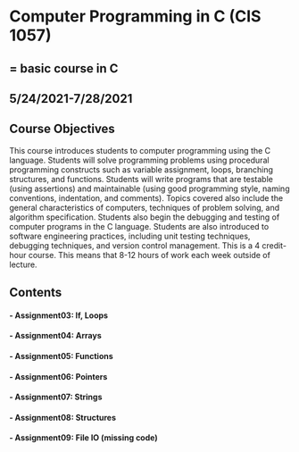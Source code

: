 # Computer Programming in C (CIS 1057) 
##  = basic course in C
## 5/24/2021-7/28/2021

## Course Objectives
This course introduces students to computer programming using the C language. Students will solve programming problems using procedural programming constructs such as variable assignment, loops, branching structures, and functions. Students will write programs that are testable (using assertions) and maintainable (using good programming style, naming conventions, indentation, and comments). Topics covered also include the general characteristics of computers, techniques of problem solving, and algorithm specification. Students also begin the debugging and testing of computer programs in the C language. Students are also introduced to software engineering practices, including unit testing techniques, debugging techniques, and version control management. This is a 4 credit-hour course. This means that 8-12 hours of work each week outside of lecture.

## Contents
#### - Assignment03: If, Loops
#### - Assignment04: Arrays
#### - Assignment05: Functions
#### - Assignment06: Pointers
#### - Assignment07: Strings
#### - Assignment08: Structures
#### - Assignment09: File IO (missing code)
 
